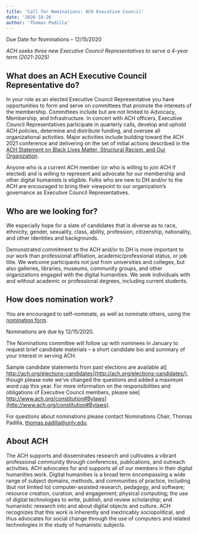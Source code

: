 ```yaml
---
title: 'Call for Nominations: ACH Executive Council'
date: '2020-10-26'
author: 'Thomas Padilla'
---
```

Due Date for Nominations – 12/15/2020

*ACH seeks three new Executive Council Representatives to serve a 4-year term (2021-2025)*

**What does an ACH Executive Council Representative do?**
---------------------------------------------------------

In your role as an elected Executive Council Representative you have opportunities to form and serve on committees that promote the interests of the membership. Committees include but are not limited to Advocacy, Membership, and Infrastructure. In concert with ACH officers, Executive Council Representatives participate in quarterly calls, develop and uphold ACH policies, determine and distribute funding, and oversee all organizational activities. Major activities include building toward the ACH 2021 conference and delivering on the set of initial actions described in the [ACH Statement on Black Lives Matter, Structural Racism, and Our Organization](https://ach.org/ach-statement-on-black-lives-matter-structural-racism-and-our-organization/).

Anyone who is a current ACH member (or who is willing to join ACH if elected) and is willing to represent and advocate for our membership and other digital humanists is eligible. Folks who are new to DH and/or to the ACH are encouraged to bring their viewpoint to our organization’s governance as Executive Council Representatives.

**Who are we looking for?**
---------------------------

We especially hope for a slate of candidates that is diverse as to race, ethnicity, gender, sexuality, class, ability, profession, citizenship, nationality, and other identities and backgrounds.

Demonstrated commitment to the ACH and/or to DH is more important to our work than professional affiliation, academic/professional status, or job title. We welcome participants not just from universities and colleges, but also galleries, libraries, museums, community groups, and other organizations engaged with the digital humanities. We seek individuals with and without academic or professional degrees, including current students.

**How does nomination work?** 
------------------------------

You are encouraged to self-nominate, as well as nominate others, using the [nomination form](https://docs.google.com/forms/d/e/1FAIpQLScjob5GVrbaw4e6Fa-Vxn2Wjna8xU7JuXJhQPBub-dbD7UqxQ/viewform?usp=sf_link).

Nominations are due by 12/15/2020.

The Nominations committee will follow up with nominees in January to request brief candidate materials – a short candidate bio and summary of your interest in serving ACH.

Sample candidate statements from past elections are available at[ http://ach.org/elections-candidates](http://ach.org/elections-candidates/), though please note we’ve changed the questions and added a maximum word cap this year. For more information on the responsibilities and obligations of Executive Council members, please see[ http://www.ach.org/constitution#Bylaws](http://www.ach.org/constitution#Bylaws).

For questions about nominations please contact Nominations Chair, Thomas Padilla, <thomas.padilla@unlv.edu>.

**About ACH**
-------------

The ACH supports and disseminates research and cultivates a vibrant professional community through conferences, publications, and outreach activities. ACH advocates for and supports all of our members in their digital humanities work. Digital humanities is a broad term encompassing a wide range of subject domains, methods, and communities of practice, including (but not limited to) computer-assisted research, pedagogy, and software; resource creation, curation, and engagement; physical computing; the use of digital technologies to write, publish, and review scholarship; and humanistic research into and about digital objects and culture. ACH recognizes that this work is inherently and inextricably sociopolitical, and thus advocates for social change through the use of computers and related technologies in the study of humanistic subjects.